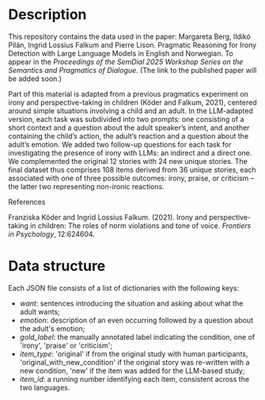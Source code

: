 # Description
This repository contains the data used in the paper: Margareta Berg, Ildikó Pilán, Ingrid Lossius Falkum and Pierre Lison. Pragmatic Reasoning for Irony Detection with Large Language Models in English and Norwegian. To appear in the _Proceedings of the SemDial 2025 Workshop Series on the Semantics and Pragmatics of Dialogue_. (The link to the published paper will be added soon.)

Part of this material is adapted from a previous pragmatics experiment on irony and perspective-taking in children (Köder and Falkum, 2021), centered around simple situations involving a child and an adult. In the LLM-adapted version, each task was subdivided into two prompts: one consisting of a short context and a question about the adult speaker’s intent, and another containing the child’s action, the adult’s reaction and a question about the adult’s emotion. We added two follow-up questions for each task for investigating the presence of irony with LLMs: an indirect and a direct one. We complemented the original 12 stories with 24 new unique stories. The final dataset thus comprises 108 items derived from 36 unique stories, each associated with one of three possible outcomes: irony, praise, or criticism – the latter two representing non-ironic reactions.

References 

Franziska Köder and Ingrid Lossius Falkum. (2021). Irony and perspective-taking in children: The roles of norm violations and tone of voice. _Frontiers in Psychology_, 12:624604.

# Data structure
Each JSON file consists of a list of dictionaries with the following keys:
- _want_: sentences introducing the situation and asking about what the adult wants; 
- _emotion_: description of an even occurring followed by a question about the adult's emotion;
- _gold_label_: the manually annotated label indicating the condition, one of 'irony', 'praise' or 'criticism'; 
- _item_type_: 'original' if from the original study with human participants, 'original_with_new_condition' if the original story was re-written with a new condition, 'new' if the item was added for the LLM-based study;
- _item_id_: a running number identifying each item, consistent across the two languages.
